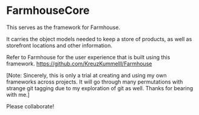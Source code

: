 # FarmhouseCore

This serves as the framework for Farmhouse.

It carries the object models needed to keep a store of products, as well as storefront locations and other information. 

Refer to Farmhouse for the user experience that is built using this framework.
https://github.com/KreuzKummelll/Farmhouse


[Note: Sincerely, this is only a trial at creating and using my own frameworks across projects. It will go through many permutations with strange git tagging due to my exploration of git as well. Thanks for bearing with me.]

Please collaborate!
